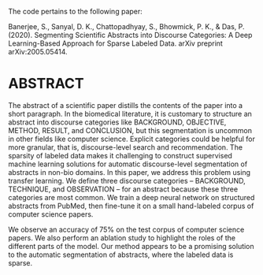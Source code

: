 The code pertains to the following paper:

Banerjee, S., Sanyal, D. K., Chattopadhyay, S., Bhowmick, P. K., & Das, P. (2020). Segmenting Scientific Abstracts into Discourse Categories: A Deep Learning-Based Approach for Sparse Labeled Data. arXiv preprint arXiv:2005.05414.

ABSTRACT
========
The abstract of a scientific paper distills the contents of the paper into a short paragraph. In the biomedical literature, it is customary to structure an abstract into discourse categories like BACKGROUND, OBJECTIVE, METHOD, RESULT, and CONCLUSION, but this segmentation is uncommon in other fields like computer science. Explicit categories could be helpful for more granular, that is, discourse-level search and recommendation. The sparsity of labeled data makes it challenging to construct supervised machine learning solutions for automatic discourse-level segmentation of abstracts in non-bio domains. In this paper, we address this problem using transfer learning. We define three discourse categories – BACKGROUND, TECHNIQUE, and OBSERVATION – for an abstract because these three categories are most common. We train a deep neural network on structured abstracts from PubMed, then fine-tune it on a small hand-labeled corpus of computer science papers.

We observe an accuracy of 75% on the test corpus of computer science papers. We also perform an ablation study to highlight the roles of the different parts of the model. Our method appears to be a promising solution to the automatic segmentation of abstracts, where the labeled data is sparse.
